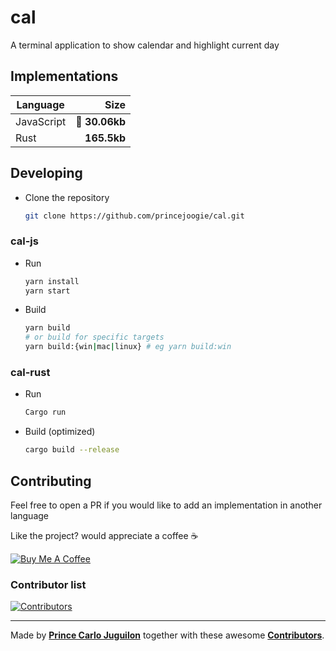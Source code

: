 # cal

A terminal application to show calendar and highlight current day

## Implementations

| Language   |          Size |
| ---------- | ------------: |
| JavaScript | 👀 **30.06kb** |
| Rust       |   **165.5kb** |

## Developing

- Clone the repository

  ```bash
  git clone https://github.com/princejoogie/cal.git
  ```

### cal-js

- Run

  ```bash
  yarn install
  yarn start
  ```

- Build

  ```bash
  yarn build
  # or build for specific targets
  yarn build:{win|mac|linux} # eg yarn build:win
  ```

### cal-rust

- Run

  ```bash
  Cargo run
  ```

- Build (optimized)

  ```bash
  cargo build --release
  ```

## Contributing

Feel free to open a PR if you would like to add an implementation in another language

Like the project? would appreciate a coffee ☕

[![Buy Me A Coffee](https://www.buymeacoffee.com/assets/img/custom_images/orange_img.png)](https://www.buymeacoffee.com/princejoogie)

### Contributor list

[![Contributors](https://contrib.rocks/image?repo=princejoogie/cal)](https://github.com/princejoogie/cal/graphs/contributors)

---

Made by [**Prince Carlo Juguilon**](https://princecaarlo.tech/) together with these awesome [**Contributors**](https://github.com/princejoogie/cal/graphs/contributors).
